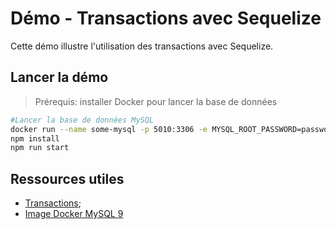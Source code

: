 # Démo - Transactions avec Sequelize

Cette démo illustre l'utilisation des transactions avec Sequelize.

## Lancer la démo

> Prérequis: installer Docker pour lancer la base de données

~~~bash
#Lancer la base de données MySQL
docker run --name some-mysql -p 5010:3306 -e MYSQL_ROOT_PASSWORD=password -d mysql:9
npm install
npm run start
~~~

## Ressources utiles

- [Transactions](https://sequelize.org/docs/v6/other-topics/transactions/);
- [Image Docker MySQL 9](https://hub.docker.com/_/mysql)

